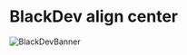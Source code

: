 # BlackDev align center
![BlackDevBanner](https://github.com/user-attachments/assets/b8eb2b29-3e0e-437b-b76a-3855343d0493)
